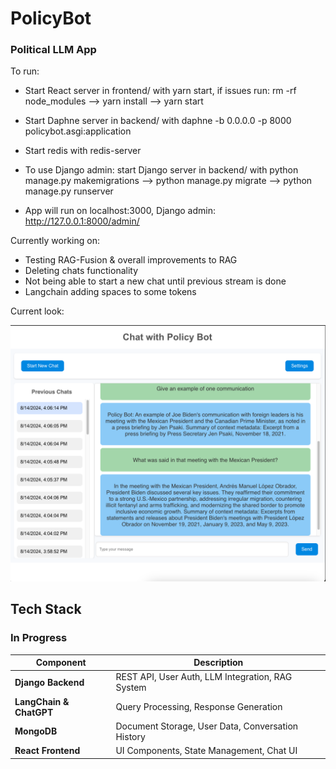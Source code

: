 # PolicyBot
### Political LLM App 

To run:
- Start React server in  frontend/ with yarn start, if issues run: rm -rf node_modules --> yarn install --> yarn start
- Start Daphne server in backend/ with daphne -b 0.0.0.0 -p 8000 policybot.asgi:application
- Start redis with redis-server

- To use Django admin: start Django server in backend/ with python manage.py makemigrations --> python manage.py migrate --> python manage.py runserver
- App will run on localhost:3000, Django admin: http://127.0.0.1:8000/admin/

Currently working on:
- Testing RAG-Fusion & overall improvements to RAG
- Deleting chats functionality
- Not being able to start a new chat until previous stream is done
- Langchain adding spaces to some tokens

Current look:

![alt text](chatpage.png)

## Tech Stack
### In Progress

| Component                | Description                                    |
|--------------------------|------------------------------------------------|
| **Django Backend**       | REST API, User Auth, LLM Integration, RAG System|
| **LangChain & ChatGPT**  | Query Processing, Response Generation          |
| **MongoDB**              | Document Storage, User Data, Conversation History|
| **React Frontend**       | UI Components, State Management, Chat UI       |



